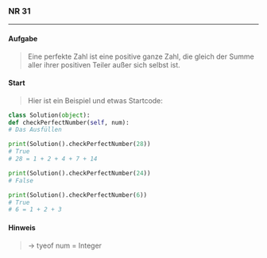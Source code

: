 ### NR 31

---

#### Aufgabe

> Eine perfekte Zahl ist eine positive ganze Zahl, die gleich der Summe aller ihrer positiven Teiler außer sich selbst ist.

#### Start

> Hier ist ein Beispiel und etwas Startcode:

```py
class Solution(object):
def checkPerfectNumber(self, num):
# Das Ausfüllen

print(Solution().checkPerfectNumber(28))
# True
# 28 = 1 + 2 + 4 + 7 + 14

print(Solution().checkPerfectNumber(24))
# False

print(Solution().checkPerfectNumber(6))
# True
# 6 = 1 + 2 + 3
```

#### Hinweis

> -> tyeof num = Integer
